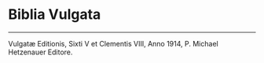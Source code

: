 # Biblia Vulgata

***

Vulgatæ Editionis, Sixti V et Clementis VIII, Anno 1914, P. Michael Hetzenauer Editore.
